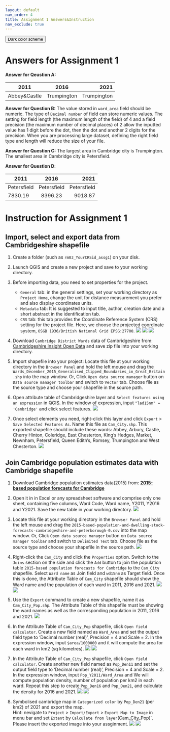 ```yaml
---
layout: default
nav_order: 4
title: Assignment 1 Answers&Instruction
nav_exclude: true
---
```


<button class="btn js-toggle-dark-mode">Dark color scheme</button>

<script type="text/javascript" src="{{ "/assets/js/dark-mode-preview.js" | absolute_url }}"></script>


# Answers for Assignment 1

**Answer for Qeustion A:**

|2011|2016|2021|
|-------------|:-------------:| -----:|
|Abbey&Castle|Trumpington|Trumpington|

**Answer for Question B:**
The value stored in `ward_area` field should be numeric. The type of `Decimal number` of field can store numeric values. The setting for field length (the maximum length of the field) of 4 and a field precision (the maximum number of decimal places) of 2 allow the inputted value has 1 digit before the dot, then the dot and another 2 digits for the precision. When you are processing large dataset, defining the right field type and length will reduce the size of your file.

**Answer for Question C:**
The largest area in Cambridge city is Trumpington.
The smallest area in Cambridge city is Petersfield.

**Answer for Question D**:

|2011|2016|2021|
|-------------|:-------------:| -----:|
|Petersfield|Petersfield|Petersfield|
|7830.19|8396.23|9018.87|

# Instruction for Assignment 1

## Import, select and export data from Cambridgeshire shapefile
1. Create a folder (such as `rm03_YourCRSid_assg1`) on your disk.
2. Launch QGIS and create a new project and save to your working directory.
3. Before importing data, you need to set properties for the project. 
    - `General` tab: in the general settings, set your working directory as `Project Home`, change the unit for distance measurement you prefer and also display coordinates units.
    - `Metadata` tab: It is suggested to input title, author, creation date and a short abstract in the identification tab.
    - `CRS` tab: this tab provides the Coordinate Reference System (CRS) setting for the project file. Here, we choose the projected coordinate system, `OSGB 1936/British National Grid EPSG:27700`. 
![](statics/Assignment1_setup1.png)
![](statics/Assignment1_setup2.png)
![](statics/Assignment1_setup3.png)

4. Download `Cambridge District Wards` data of Cambridgeshire from:  [Cambridgeshire Insight Open Data](https://data.cambridgeshireinsight.org.uk/dataset/wardselectoral-divisions/resource/a5da0436-1142-48a9-8d82-d070fae138aa) and save zip file into your working directory.

5. Import shapefile into your project:  Locate this file at your working directory in the `Browser Panel` and hold the left mouse and drag the `Wards_December_2015_Generalised_Clipped_Boundaries_in_Great_Britain.shp` into the map window. Or, Click `Open data source manager` button on `Data source manager toolbar` and switch to `Vector` tab. Choose file as the source type and choose your shapefile in the source path. 

6. Open attribute table of Cambridgeshire layer and `Select features using an expression` in QGIS. In the window of expression, input `"lad15nm" = 'Cambridge'` and click select features.
![](statics/Assignment1_select.png)

7. Once select elements you need, right-click this layer and click `Export` > `Save Selected Features As`. Name this file as `Cam_City.shp`. This exported shapefile should include these wards: Abbey, Arbury, Castle, Cherry Hinton, Coleridge, East Chesterton, King’s Hedges, Market, Newnham, Petersfield, Queen Edith’s, Romsey, Trumpington and West Chesterton.
![](statics/Assignment1_export.png)

## Join Cambridge population estimates data with Cambridge shapefile
1. Download Cambridge population estimates data(2015) from: [**2015-based population forecasts for Cambridge**](https://data.cambridgeshireinsight.org.uk/dataset/2015-based-population-and-dwelling-stock-forecasts-cambridgeshire-and-peterborough-0)
2. Open it in in Excel or any spreadsheet software and comprise only one sheet, containing five columns, Ward Code, Ward name, Y2011, Y2016 and Y2021. Save the new table in your working directory. 
![](statics/Assignment1_csv.png) 

3. Locate this file at your working directory in the `Browser Panel` and hold the left mouse and drag the `2015-based-population-and-dwelling-stock-forecasts-cambridgeshire-and-peterborough-0.csv` into the map window. Or, Click `Open data source manager` button on `Data source manager toolbar` and switch to `Delimited Text` tab. Choose file as the source type and choose your shapefile in the source path. 
![](statics/Assignment1_import.png) 


4. Right-click the `Cam_City` and click the `Properties` option. Switch to the `Joins` section on the side and click the `Add` button to join the population table `2015-based population forecasts for Cambridge` to the `Cam_City` shapefile. Select `Ward name` as Join field and `wd15nm` as Target field. Once this is done, the Attribute Table of `Cam_City` shapefile should show the Ward name and the population of each ward in 2011, 2016 and 2021. 
![](statics/Assignment1_join1.png)
![](statics/Assignment1_joined1.png)

5. Use the `Export` command to create a new shapefile, name it as `Cam_City_Pop.shp`. The Attribute Table of this shapefile must be showing the ward names as well as the corresponding population in 2011, 2016 and 2021. 
![](statics/Assignment1_export1.png)

6. In the Attribute Table of `Cam_City_Pop` shapefile, click `Open field calculator`. Create a new field named as `Ward_Area` and set the output field type to ‘Decimal number (real)’, Precision = 4 and Scale = 2. In the expression window, input `$area/1000000` and it will compute the area for each ward in km2 (sq kilometres). 
![](statics/Assignment1_area.png)
![](statics/Assignment1_area1.png)


7. In the Attribute Table of `Cam_City_Pop` shapefile, click `Open field calculator`. Create another new field named as `Pop_Den11` and set the output field type to ‘Decimal number (real)’, Precision = 4 and Scale = 2. In the expression window, input `Pop_Y2011/Ward_Area` and We will compute population density, number of population per km2 in each ward. Repeat this step to create `Pop_Den16` and `Pop_Den21`, and calculate the density for 2016 and 2021. 
![](statics/Assignment1_density.png)
![](statics/Assignment1_density1.png)

8. Symbolised cambridge map in `Categorized color` by `Pop_Den21` (per km2) of 2021 and export the map.<br>
Hint: nevigate to `Project` > `Import/Export` > `Export Map to Image` in menu bar and set `Extent` by `Calculate from layer`(Cam_City_Pop)`. Please insert the exported image into your assginment. 
![](statics/Assignment1_symbology.png)
![](statics/Assignment1_final.png)







